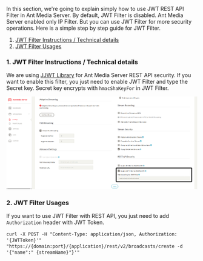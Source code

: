 In this section, we're going to explain simply how to use JWT REST API Filter in Ant Media Server. By default, JWT Filter is disabled. Ant Media Server enabled only IP Filter. But you can use JWT Filter for more security operations. Here is a simple step by step guide for JWT Filter.

1. [JWT Filter Instructions / Technical details](#1-jwt-filter-instructions--technical-details)
2. [JWT Filter Usages](#2-jwt-filter-usages)

### 1. JWT Filter Instructions / Technical details
We are using [JJWT Library](https://github.com/jwtk/jjwt) for Ant Media Server REST API security. If you want to enable this filter, you just need to enable JWT Filter and type the Secret key. Secret key encrypts with `hmacShaKeyFor` in JWT Filter. 

<img src="images/jwt-filter-enable.png?raw=true" alt="">

### 2. JWT Filter Usages
If you want to use JWT Filter with REST API, you just need to add `Authorization` header with JWT Token. 
  ```
curl -X POST -H "Content-Type: application/json, Authorization: '{JWTToken}'" "https://{domain:port}/{application}/rest/v2/broadcasts/create -d '{"name":" {streamName}"}'"
  ```
